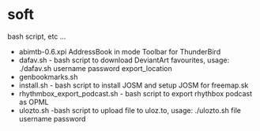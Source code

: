 soft
====

bash script, etc ...


- abimtb-0.6.xpi AddressBook in mode Toolbar for ThunderBird
- dafav.sh - bash script to download DeviantArt favourites, usage: ./dafav.sh username password export_location
- genbookmarks.sh
- install.sh - bash script to install JOSM and setup JOSM for freemap.sk
- rhythmbox_export_podcast.sh - bash script to export rhythbox podcast as OPML
- ulozto.sh -bash script to upload file to uloz.to, usage: ./ulozto.sh file username password
